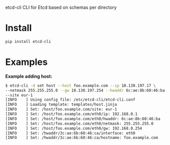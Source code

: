 etcd-cli CLI for Etcd based on schemas per directory

# Install

```bash
pip install etcd-cli
```

# Examples

**Example adding host:**

```bash
$ etcd-cli -d set host --host foo.example.com --ip 10.130.197.17 \
--netmask 255.255.255.0 --gw 10.130.197.254 --hwaddr 6c:ae:8b:60:46:ba \
--site eur-1
[INFO    ] Using config file: /etc/etcd-cli/etcd-cli.conf
[INFO    ] Loading template: templates/host.jinja
[INFO    ] Set: /host/foo.example.com/site: eur-1
[INFO    ] Set: /host/foo.example.com/eth0/ip: 192.168.0.1
[INFO    ] Set: /host/foo.example.com/eth0/hwaddr: 6c:ae:8b:60:46:ba
[INFO    ] Set: /host/foo.example.com/eth0/netmask: 255.255.255.0
[INFO    ] Set: /host/foo.example.com/eth0/gw: 192.168.0.254
[INFO    ] Set: /hwaddr/3c:ae:6b:60:46:ca/interface: eth0
[INFO    ] Set: /hwaddr/3c:ae:6b:60:46:ca/hostname: foo.example.com
```
